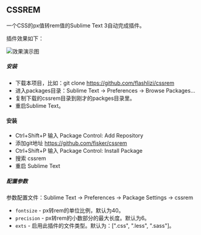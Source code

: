 CSSREM
-------------

一个CSS的px值转rem值的Sublime Text 3自动完成插件。

插件效果如下：

![效果演示图](cssrem.gif)

##### 安装

* 下载本项目，比如：git clone https://github.com/flashlizi/cssrem
* 进入packages目录：Sublime Text -> Preferences -> Browse Packages...
* 复制下载的cssrem目录到刚才的packges目录里。
* 重启Sublime Text。

#### 安装
* Ctrl+Shift+P 输入 Package Control: Add Repository
* 添加git地址 https://github.com/fisker/cssrem
* Ctrl+Shift+P 输入 Package Control: Install Package
* 搜索 cssrem
* 重启 Sublime Text

##### 配置参数

参数配置文件：Sublime Text -> Preferences -> Package Settings -> cssrem

* `fontsize` - px转rem的单位比例，默认为40。
* `precision` - px转rem的小数部分的最大长度。默认为6。
* `exts` - 启用此插件的文件类型。默认为：[".css", ".less", ".sass"]。
